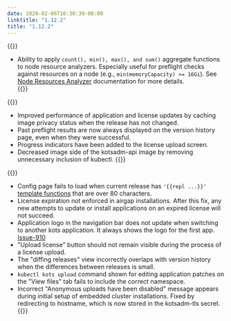 ```yaml
---
date: 2020-02-06T16:30:39-08:00
linktitle: "1.12.2"
title: "1.12.2"
---
```


{{<features>}}
* Ability to apply `count(), min(), max(), and sum()` aggregate functions to node resource analyzers. Especially useful for preflight checks against resources on a node (e.g., `min(memoryCapacity) >= 16Gi`). See [Node Resources Analyzer](https://troubleshoot.sh/reference/analyzers/node-resources/) documentation for more details.  
{{</features>}}

{{<changes>}}
* Improved performance of application and license updates by caching image privacy status when the release has not changed.
* Past preflight results are now always displayed on the version history page, even when they were successful.
* Progress indicators have been added to the license upload screen.
* Decreased image side of the kotsadm-api image by removing unnecessary inclusion of kubectl.
{{</changes>}}

{{<fixes>}}
* Config page fails to load when current release has `'{{repl ...}}'` [template functions](/reference/template-functions) that are over 80 characters.
* License expiration not enforced in airgap installations. After this fix, any new attempts to update or install applications on an expired license will not succeed.
* Application logo in the navigation bar does not update when switching to another kots application. It always shows the logo for the first app. [Issue-910](https://github.com/replicatedhq/kotsadm/issues/910)
* "Upload license" button should not remain visible during the process of a license upload.
* The "diffing releases" view incorrectly overlaps with version history when the differences between releases is small. 
* `kubectl kots upload` command shown for editing application patches on the "View files" tab fails to include the correct namespace.
* Incorrect "Anonymous uploads have been disabled" message appears during initial setup of embedded cluster installations. Fixed by redirecting to hostname, which is now stored in the kotsadm-tls secret.
{{</fixes>}}
